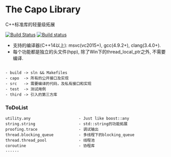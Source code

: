 #  The Capo Library

C++标准库的轻量级拓展

[![Build Status](https://travis-ci.org/mutouyun/capo.svg?branch=master)](https://travis-ci.org/mutouyun/capo)
[![Build status](https://ci.appveyor.com/api/projects/status/n4loffu8ut15crgi/branch/master?svg=true)](https://ci.appveyor.com/project/mutouyun/capo)

* 支持的编译器(C++14以上): msvc(vc2015+), gcc(4.9.2+), clang(3.4.0+).
* 每个功能都是独立的头文件(hpp), 除了Win下的thread_local_ptr之外, 不需要编译.

##

    - build -> sln && Makefiles
    - capo  -> 所有的公开接口及实现
    - src   -> 需要编译的代码，及私有接口和实现
    - test  -> 测试用例
    - third -> 引入的第三方库

### ToDoList

    utility.any                     - Just like boost::any
    string.string                   - std::string的功能拓展
    proofing.trace                  - 调试输出
    thread.blocking_queue           - 多线程下的blocking_queue
    thread.thread_pool              - 线程池
    coroutine                       - 协程库
    ......
